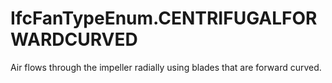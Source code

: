 IfcFanTypeEnum.CENTRIFUGALFORWARDCURVED
=======================================
Air flows through the impeller radially using blades that are forward curved.


